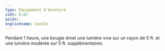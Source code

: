 ```yaml
---
type: Équipement d'Aventure
coût: 0.01
poids: 
englishname: Candle
---
```

Pendant 1 heure, une bougie émet une lumière vive sur un rayon de 5 ft. et une lumière modérée sur 5 ft. supplémentaires.